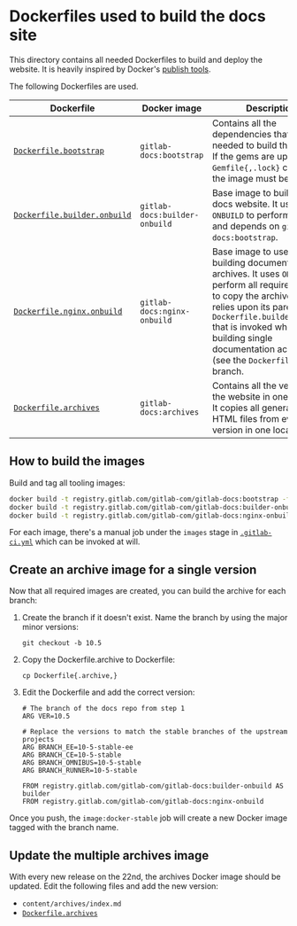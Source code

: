 # Dockerfiles used to build the docs site

This directory contains all needed Dockerfiles to build and deploy the website.
It is heavily inspired by Docker's [publish tools](https://github.com/docker/docker.github.io/tree/publish-tools).

The following Dockerfiles are used.

| Dockerfile | Docker image | Description |
| ---------- | ------------ | ----------- |
| [`Dockerfile.bootstrap`](Dockerfile.bootstrap) | `gitlab-docs:bootstrap` | Contains all the dependencies that are needed to build the website. If the gems are updated and `Gemfile{,.lock}` changes, the image must be rebuilt. |
| [`Dockerfile.builder.onbuild`](Dockerfile.builder.onbuild) | `gitlab-docs:builder-onbuild` | Base image to build the docs website. It uses `ONBUILD` to perform all steps and depends on `gitlab-docs:bootstrap`. |
| [`Dockerfile.nginx.onbuild`](Dockerfile.nginx.onbuild) | `gitlab-docs:nginx-onbuild` | Base image to use for building documentation archives. It uses `ONBUILD` to perform all required steps to copy the archive, and relies upon its parent `Dockerfile.builder.onbuild` that is invoked when building single documentation achives (see the `Dockerfile` of each branch. |
| [`Dockerfile.archives`](Dockerfile.archives) | `gitlab-docs:archives` | Contains all the versions of the website in one archive. It copies all generated HTML files from every version in one location. |

## How to build the images

Build and tag all tooling images:

```sh
docker build -t registry.gitlab.com/gitlab-com/gitlab-docs:bootstrap -f Dockerfile.bootstrap ../
docker build -t registry.gitlab.com/gitlab-com/gitlab-docs:builder-onbuild -f Dockerfile.builder.onbuild ../
docker build -t registry.gitlab.com/gitlab-com/gitlab-docs:nginx-onbuild -f Dockerfile.nginx.onbuild ../
```

For each image, there's a manual job under the `images` stage in
[`.gitlab-ci.yml`](../.gitlab-ci.yml) which can be invoked at will.

## Create an archive image for a single version

Now that all required images are created, you can build the archive for each
branch:

1. Create the branch if it doesn't exist. Name the branch by using the major
   minor versions:

    ```
    git checkout -b 10.5
    ```

1. Copy the Dockerfile.archive to Dockerfile:

    ```
    cp Dockerfile{.archive,}
    ```

1. Edit the Dockerfile and add the correct version:

    ```
    # The branch of the docs repo from step 1
    ARG VER=10.5

    # Replace the versions to match the stable branches of the upstream projects
    ARG BRANCH_EE=10-5-stable-ee
    ARG BRANCH_CE=10-5-stable
    ARG BRANCH_OMNIBUS=10-5-stable
    ARG BRANCH_RUNNER=10-5-stable

    FROM registry.gitlab.com/gitlab-com/gitlab-docs:builder-onbuild AS builder
    FROM registry.gitlab.com/gitlab-com/gitlab-docs:nginx-onbuild
    ```

Once you push, the `image:docker-stable` job will create a new Docker image
tagged with the branch name.

## Update the multiple archives image

With every new release on the 22nd, the archives Docker image should be updated.
Edit the following files and add the new version:

- `content/archives/index.md`
- [`Dockerfile.archives`](/Dockerfile.archives)
